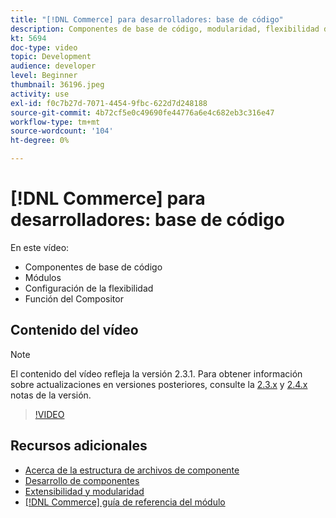 ```yaml
---
title: "[!DNL Commerce] para desarrolladores: base de código"
description: Componentes de base de código, modularidad, flexibilidad de configuración y función del Compositor
kt: 5694
doc-type: video
topic: Development
audience: developer
level: Beginner
thumbnail: 36196.jpeg
activity: use
exl-id: f0c7b27d-7071-4454-9fbc-622d7d248188
source-git-commit: 4b72cf5e0c49690fe44776a6e4c682eb3c316e47
workflow-type: tm+mt
source-wordcount: '104'
ht-degree: 0%

---
```


# [!DNL Commerce] para desarrolladores: base de código

En este vídeo:

- Componentes de base de código
- Módulos
- Configuración de la flexibilidad
- Función del Compositor

## Contenido del vídeo

>[!NOTE]
>
>El contenido del vídeo refleja la versión 2.3.1. Para obtener información sobre actualizaciones en versiones posteriores, consulte la [ 2.3.x](https://devdocs.magento.com/guides/v2.3/release-notes/bk-release-notes.html) y [2.4.x](https://devdocs.magento.com/guides/v2.4/release-notes/bk-release-notes.html) notas de la versión.

>[!VIDEO](https://video.tv.adobe.com/v/36196?quality=12&learn=on)

## Recursos adicionales

- [Acerca de la estructura de archivos de componente](https://devdocs.magento.com/guides/v2.4/extension-dev-guide/prepare/prepare_file-str.html)
- [Desarrollo de componentes](https://devdocs.magento.com/guides/v2.4/extension-dev-guide/module-development.html)
- [Extensibilidad y modularidad](https://devdocs.magento.com/guides/v2.4/architecture/extensibility.html)
- [[!DNL Commerce] guía de referencia del módulo](https://devdocs.magento.com/guides/v2.4/mrg/intro.html)
